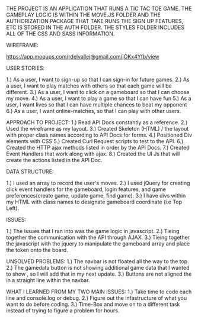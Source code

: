THE PROJECT IS AN APPLICATION THAT RUNS A TIC TAC TOE GAME. THE GAMEPLAY LOGIC
IS WITHIN THE MOVE.JS FOLDER AND THE AUTHORIZATION PACKAGE THAT TAKE RUNS THE
SIGN UP FEATURES, ETC IS STORED IN THE AUTH FOLDER. THE STYLES FOLDER INCLUDES
ALL OF THE CSS AND SASS INFORMATION.


WIREFRAME:

https://app.moqups.com/rdelvallej@gmail.com/jOKx4Yfb/view


USER STORIES:

1.) As a user, I want to sign-up so that I can sign-in for future games.
2.) As a user, I want to play matches with others so that each game will be different.
3.) As a user, I want to click on a gameboard so that I can choose my move.
4.) As a user, I want to play a game so that I can have fun
5.) As a user, I want lives so that I can have multiple chances to beat my opponent
6.) As a user, I want online-matches, so that I can play with other users.

APPROACH TO PROJECT:
  1.)  Read API Docs constantly as a reference.
  2.)  Used the wireframe as my layout.
  3.)  Created Skeleton (HTML) / the layout with proper class names according to
  API Docs for forms.
  4.)  Positioned Div elements with CSS
  5.)  Created Curl Request scripts to test to the API.
  6.)  Created the HTTP ajax methods listed in order by the API Docs.
  7.)  Created Event Handlers that work along with ajax.
  8.)  Created the UI Js that will create the actions listed in the API Doc.

DATA STRUCTURE:

1.) I used an array to record the user's moves.
2.) I used jQuery for creating click event handlers for the gameboard,
login features, and game preferences(create game, update game, find game).
3.) I have divs within my HTML with class names to designate gameboard coordinate
(i.e Top Left).

ISSUES:

1.) The issues that I ran into was the game logic in javascript.
2.) Tieing together the communication with the API through AJAX.
3.) Tieing together the javascript with the jquery to manipulate the gameboard array
and place the token onto the board.

UNSOLVED PROBLEMS:
1.) The navbar is not floated all the way to the top.
2.) The gamedata button is not showing additional game data that I wanted to show
, so I will add that in my next update.
3.) Buttons are not aligned the in a straight line within the navbar.


WHAT I LEARNED FROM MY TWO MAIN ISSUES:
1.) Take time to code each line and console.log or debug.
2.) Figure out the infastructure of what you want to do before coding.
3.) Time-Box and move on to a different task instead of trying to figure a problem
for hours.
